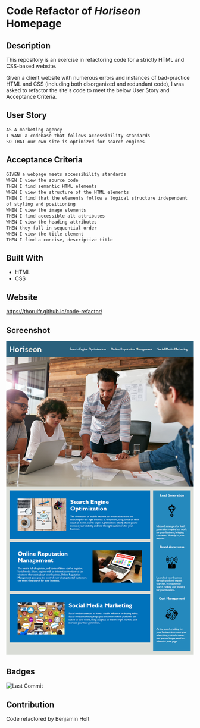# Code Refactor of *Horiseon* Homepage

## Description

This repository is an exercise in refactoring code for a strictly HTML and CSS-based website.

Given a client website with numerous errors and instances of bad-practice HTML and CSS (including both disorganized and redundant code), I was asked to refactor the site's code to meet the below User Story and Acceptance Criteria.

## User Story

```
AS A marketing agency
I WANT a codebase that follows accessibility standards
SO THAT our own site is optimized for search engines
```

## Acceptance Criteria

```
GIVEN a webpage meets accessibility standards
WHEN I view the source code
THEN I find semantic HTML elements
WHEN I view the structure of the HTML elements
THEN I find that the elements follow a logical structure independent of styling and positioning
WHEN I view the image elements
THEN I find accessible alt attributes
WHEN I view the heading attributes
THEN they fall in sequential order
WHEN I view the title element
THEN I find a concise, descriptive title
```

## Built With

* HTML
* CSS

## Website

<https://thorulfr.github.io/code-refactor/>

## Screenshot
![Screenshot](./assets/images/screenshot.png)

## Badges

![Last Commit](https://img.shields.io/github/last-commit/Thorulfr/code-refactor)

## Contribution

Code refactored by Benjamin Holt